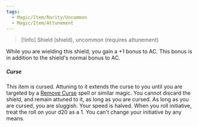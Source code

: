 ```yaml
---
tags:
  - Magic/Item/Rarity/Uncommon
  - Magic/Item/Attunement
---
```

>[!info]
>Shield (shield), uncommon (requires attunement)

While you are wielding this shield, you gain a +1 bonus to AC. This bonus is in addition to the shield's normal bonus to AC.
##### Curse
This item is cursed. Attuning to it extends the curse to you until you are targeted by a [Remove Curse](https://5e.tools/spells.html#remove%20curse_phb) spell or similar magic. You cannot discard the shield, and remain attuned to it, as long as you are cursed. As long as you are cursed, you are sluggish. Your speed is halved. When you roll initiative, treat the roll on your d20 as a 1. You can't change your initiative by any means.